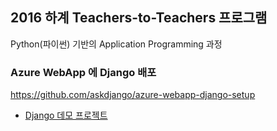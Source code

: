 
## 2016 하계 Teachers-to-Teachers 프로그램

Python(파이썬) 기반의 Application Programming 과정


### Azure WebApp 에 Django 배포

https://github.com/askdjango/azure-webapp-django-setup

 * [Django 데모 프로젝트](https://github.com/askdjango/askdjango-demo)

